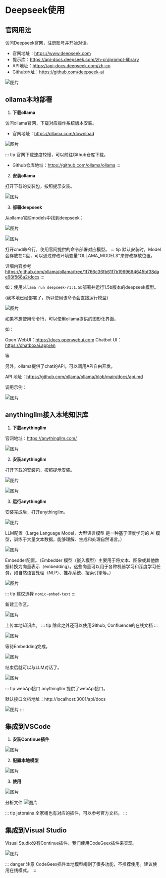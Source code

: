 # Deepseek使用

## 官网用法
访问Deepseek官网，注册账号并开始对话。

- 官网地址：https://www.deepseek.com
- 提示库：https://api-docs.deepseek.com/zh-cn/prompt-library
- API地址：https://api-docs.deepseek.com/zh-cn
- Github地址：https://github.com/deepseek-ai

![图片](pictures/deepseek.png)

## ollama本地部署

1. **下载ollama**

访问ollama官网，下载对应操作系统版本安装。

- 官网地址：https://ollama.com/download

![图片](pictures/ollamadownload.png)

::: tip
官网下载速度较慢，可以前往Github仓库下载。

- Github仓库地址：https://github.com/ollama/ollama
:::

2. **安装ollama**

打开下载的安装包，按照提示安装。

![图片](pictures/ollamainstall.png)

3. **部署deepseek** 

从ollama官网models中找到deepseek；

![图片](pictures/ollamamodels.png)

![图片](pictures/ollamadeepseek.png)

打开cmd命令行，使用官网提供的命令部署对应模型。
::: tip
默认安装时，Model会存放在C盘，可以通过修改环境变量"OLLAMA_MODELS"来修改存放位置。

详细内容参考 https://github.com/ollama/ollama/tree/1f766c36fb61f7b1969664645bf38dae93f568a2/docs
:::

如：使用`ollama run deepseek-r1:1.5b`部署并运行1.5b版本的deepseek模型。

(我本地已经部署了，所以使用该命令会直接运行模型)

![图片](pictures/ollamarundeepseek.png)

如果不想使用命令行，可以使用ollama提供的图形化界面。

如：

Open WebUI：https://docs.openwebui.com
Chatbot UI：https://chatboxai.app/en

等

另外，ollama提供了chat的API，可以调用API自由开发。

API 地址：https://github.com/ollama/ollama/blob/main/docs/api.md

调用示例：

![图片](pictures/ollamaapi.png)

## anythingllm接入本地知识库

1. **下载anythingllm**

官网地址：https://anythingllm.com/

![图片](pictures/AnythingLLMdownload.png)

2. **安装anythingllm**

打开下载的安装包，按照提示安装。

![图片](pictures/AnythingLLMInstall.png)

![图片](pictures/AnythingLLMInstall2.png)

3. **运行anythingllm**

安装完成后，打开anythingllm。

![图片](pictures/AnythingLLMrun.png)

LLM配置（Large Language Model，大型语言模型 是一种基于深度学习的 AI 模型，训练于大量文本数据，能够理解、生成和处理自然语言。）

![图片](pictures/AnythingLLMSelectModel.png)

Embedder配置。（Embedder 模型（嵌入模型）主要用于将文本、图像或其他数据转换为向量表示（embedding）。这些向量可以用于各种机器学习和深度学习任务，如自然语言处理（NLP）、推荐系统、搜索引擎等。）

![图片](pictures/AnythingLLMSelectEmbedder.png)

::: tip
建议选择 `nomic-embed-text`
:::

新建工作区。

![图片](pictures/AnythingLLMCreateWorkspace.png)

上传本地知识库。
::: tip
除此之外还可以使用Github, Confluence的在线文档
:::

![图片](pictures/AnythingLLMUpload.png)

等待Embedding完成。

![图片](pictures/AnythingLLMUpload2.png)

结束后就可以与LLM对话了。

![图片](pictures/AnythingLLMchat.png)

::: tip webApi接口
anythingllm 提供了webApi接口。

默认接口文档地址：http://localhost:3001/api/docs

![图片](pictures/AnythingLLMApi.png)
:::

## 集成到VSCode

1. **安装Continue插件**

![图片](pictures/VSCodeContinue.png)

2. **配置本地模型**

![图片](pictures/VSCodeContinue1.png)

3. **使用**

![图片](pictures/VSCodeContinue3.png)

分析文件
![图片](pictures/VSCodeContinue4.png)

::: tip
jetbrains 全家桶也有对应的插件，可以参考官方文档。
:::


## 集成到Visual Studio
 
Visual Studio没有Continue插件，我们使用CodeGeex插件来实现。

![图片](pictures/ViusalStudioCodeGeeX.png)

::: danger 注意
CodeGeex插件本地模型阉割了很多功能，不推荐使用。建议使用在线模式。
:::


